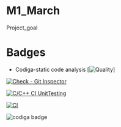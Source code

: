 # M1_March
Project_goal
# Badges
* Codiga-static code analysis
[![Quality](https://api.codiga.io/project/32309/status/svg)]

[![Check - Git Inspector](https://github.com/Sangiv98/M1_March/actions/workflows/gitinspector.yml/badge.svg)](https://github.com/Sangiv98/M1_March/actions/workflows/gitinspector.yml)

[![C/C++ CI UnitTesting](https://github.com/Sangiv98/M1_March/actions/workflows/U_testing.yml/badge.svg)](https://github.com/Sangiv98/M1_March/actions/workflows/U_testing.yml)


[![CI](https://github.com/Sangiv98/M1_March/actions/workflows/Main.yml/badge.svg)](https://github.com/Sangiv98/M1_March/actions/workflows/Main.yml)


 <img src="https://api.codiga.io/public/badge/user/github/Sangiv98?style=light" alt="codiga badge" />
</a>
